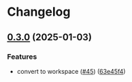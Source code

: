 # Changelog

## [0.3.0](https://github.com/emarcotte/ac3/compare/ac3-v0.2.0...ac3-v0.3.0) (2025-01-03)


### Features

* convert to workspace ([#45](https://github.com/emarcotte/ac3/issues/45)) ([63e45f4](https://github.com/emarcotte/ac3/commit/63e45f4d8deadc3c2f276fb62750f8e96b8c4500))
